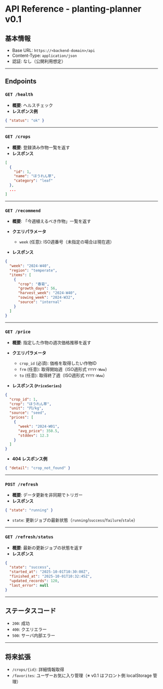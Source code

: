 # API Reference - planting-planner v0.1

## 基本情報
- Base URL: `https://<backend-domain>/api`
- Content-Type: `application/json`
- 認証: なし（公開利用想定）

---

## Endpoints

### `GET /health`
- **概要**: ヘルスチェック
- **レスポンス例**
```json
{ "status": "ok" }
```

---

### `GET /crops`

* **概要**: 登録済み作物一覧を返す
* **レスポンス**

```json
[
  {
    "id": 1,
    "name": "ほうれん草",
    "category": "leaf"
  },
  ...
]
```

---

### `GET /recommend`

* **概要**: 「今週植えるべき作物」一覧を返す
* **クエリパラメータ**

  * `week` (任意): ISO週番号（未指定の場合は現在週）
* **レスポンス**

```json
{
  "week": "2024-W40",
  "region": "temperate",
  "items": [
    {
      "crop": "春菊",
      "growth_days": 56,
      "harvest_week": "2024-W40",
      "sowing_week": "2024-W32",
      "source": "internal"
    }
  ]
}
```

---

### `GET /price`

* **概要**: 指定した作物の週次価格推移を返す
* **クエリパラメータ**

  * `crop_id` (必須): 価格を取得したい作物ID
  * `frm` (任意): 取得開始週（ISO週形式 `YYYY-Www`）
  * `to` (任意): 取得終了週（ISO週形式 `YYYY-Www`）
* **レスポンス (`PriceSeries`)**

```json
{
  "crop_id": 1,
  "crop": "ほうれん草",
  "unit": "円/kg",
  "source": "seed",
  "prices": [
    {
      "week": "2024-W01",
      "avg_price": 350.5,
      "stddev": 12.3
    }
  ]
}
```

* **404 レスポンス例**

```json
{ "detail": "crop_not_found" }
```

---

### `POST /refresh`

* **概要**: データ更新を非同期でトリガー
* **レスポンス**

```json
{ "state": "running" }
```

  * `state`: 更新ジョブの最新状態（`running`/`success`/`failure`/`stale`）

---

### `GET /refresh/status`

* **概要**: 最新の更新ジョブの状態を返す
* **レスポンス**

```json
{
  "state": "success",
  "started_at": "2025-10-01T10:30:00Z",
  "finished_at": "2025-10-01T10:32:45Z",
  "updated_records": 120,
  "last_error": null
}
```

---

## ステータスコード

* `200`: 成功
* `400`: クエリエラー
* `500`: サーバ内部エラー

---

## 将来拡張

* `/crops/{id}`: 詳細情報取得
* `/favorites`: ユーザーお気に入り管理（※ v0.1 はフロント側 localStorage 管理）
